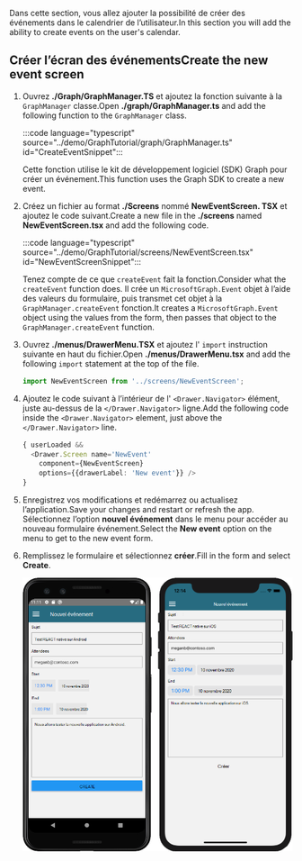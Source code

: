 <!-- markdownlint-disable MD002 MD041 -->

<span data-ttu-id="5f39e-101">Dans cette section, vous allez ajouter la possibilité de créer des événements dans le calendrier de l’utilisateur.</span><span class="sxs-lookup"><span data-stu-id="5f39e-101">In this section you will add the ability to create events on the user's calendar.</span></span>

## <a name="create-the-new-event-screen"></a><span data-ttu-id="5f39e-102">Créer l’écran des événements</span><span class="sxs-lookup"><span data-stu-id="5f39e-102">Create the new event screen</span></span>

1. <span data-ttu-id="5f39e-103">Ouvrez **./Graph/GraphManager.TS** et ajoutez la fonction suivante à la `GraphManager` classe.</span><span class="sxs-lookup"><span data-stu-id="5f39e-103">Open **./graph/GraphManager.ts** and add the following function to the `GraphManager` class.</span></span>

    :::code language="typescript" source="../demo/GraphTutorial/graph/GraphManager.ts" id="CreateEventSnippet":::

    <span data-ttu-id="5f39e-104">Cette fonction utilise le kit de développement logiciel (SDK) Graph pour créer un événement.</span><span class="sxs-lookup"><span data-stu-id="5f39e-104">This function uses the Graph SDK to create a new event.</span></span>

1. <span data-ttu-id="5f39e-105">Créez un fichier au format **./Screens** nommé **NewEventScreen. TSX** et ajoutez le code suivant.</span><span class="sxs-lookup"><span data-stu-id="5f39e-105">Create a new file in the **./screens** named **NewEventScreen.tsx** and add the following code.</span></span>

    :::code language="typescript" source="../demo/GraphTutorial/screens/NewEventScreen.tsx" id="NewEventScreenSnippet":::

    <span data-ttu-id="5f39e-106">Tenez compte de ce que `createEvent` fait la fonction.</span><span class="sxs-lookup"><span data-stu-id="5f39e-106">Consider what the `createEvent` function does.</span></span> <span data-ttu-id="5f39e-107">Il crée un `MicrosoftGraph.Event` objet à l’aide des valeurs du formulaire, puis transmet cet objet à la `GraphManager.createEvent` fonction.</span><span class="sxs-lookup"><span data-stu-id="5f39e-107">It creates a `MicrosoftGraph.Event` object using the values from the form, then passes that object to the `GraphManager.createEvent` function.</span></span>

1. <span data-ttu-id="5f39e-108">Ouvrez **./menus/DrawerMenu.TSX** et ajoutez l' `import` instruction suivante en haut du fichier.</span><span class="sxs-lookup"><span data-stu-id="5f39e-108">Open **./menus/DrawerMenu.tsx** and add the following `import` statement at the top of the file.</span></span>

    ```typescript
    import NewEventScreen from '../screens/NewEventScreen';
    ```

1. <span data-ttu-id="5f39e-109">Ajoutez le code suivant à l’intérieur de l' `<Drawer.Navigator>` élément, juste au-dessus de la `</Drawer.Navigator>` ligne.</span><span class="sxs-lookup"><span data-stu-id="5f39e-109">Add the following code inside the `<Drawer.Navigator>` element, just above the `</Drawer.Navigator>` line.</span></span>

    ```typescript
    { userLoaded &&
      <Drawer.Screen name='NewEvent'
        component={NewEventScreen}
        options={{drawerLabel: 'New event'}} />
    }
    ```

1. <span data-ttu-id="5f39e-110">Enregistrez vos modifications et redémarrez ou actualisez l’application.</span><span class="sxs-lookup"><span data-stu-id="5f39e-110">Save your changes and restart or refresh the app.</span></span> <span data-ttu-id="5f39e-111">Sélectionnez l’option **nouvel événement** dans le menu pour accéder au nouveau formulaire événement.</span><span class="sxs-lookup"><span data-stu-id="5f39e-111">Select the **New event** option on the menu to get to the new event form.</span></span>

1. <span data-ttu-id="5f39e-112">Remplissez le formulaire et sélectionnez **créer**.</span><span class="sxs-lookup"><span data-stu-id="5f39e-112">Fill in the form and select **Create**.</span></span>

    ![Capture d’écran du nouveau formulaire d’événement](images/new-event-form.png)
